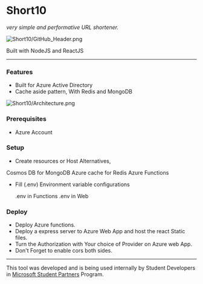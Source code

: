 # Short10

*very simple and performative URL shortener.*

![Short10/GitHub_Header.png](Short10/GitHub_Header.png)

Built with NodeJS and ReactJS

---

### Features

- Built for Azure Active Directory
- Cache aside pattern, With Redis and MongoDB

![Short10/Architecture.png](Short10/Architecture.png)

### Prerequisites

- Azure Account

### Setup

- Create resources or Host Alternatives,

Cosmos DB for MongoDB
Azure cache for Redis
Azure Functions
- Fill (.env) Environment variable configurations

    .env in Functions
    .env in Web 

### Deploy

- Deploy Azure functions.
- Deploy a express server to Azure Web App and host the react Static files.
- Turn the Authorization with Your choice of Provider on Azure web App.
- Don't Forget to enable cors both sides.

---

This tool was developed and is being used internally by Student Developers in [Microsoft Student Partners](http://studentpartners.microsoft.com) Program.